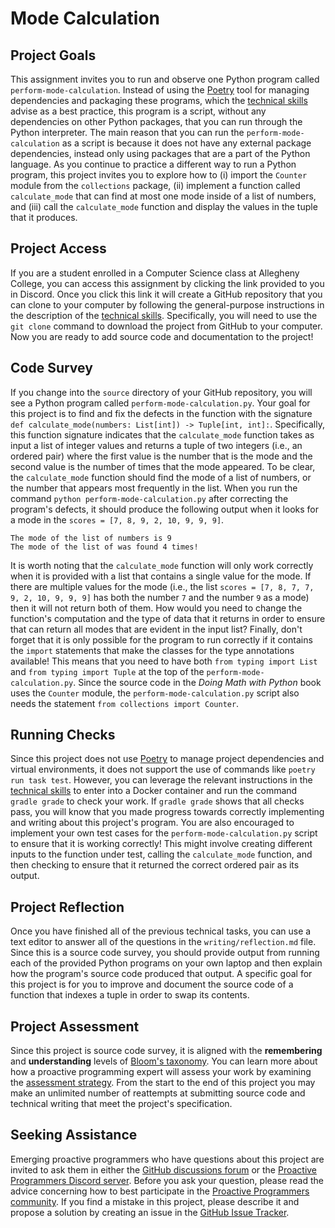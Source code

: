 # Mode Calculation

## Project Goals

This assignment invites you to run and observe one Python program called
`perform-mode-calculation`. Instead of using the
[Poetry](https://python-poetry.org/) tool for managing dependencies and
packaging these programs, which the [technical
skills](/proactive-skills/introduction-proactive-skills/) advise as a best
practice, this program is a script, without any dependencies on other Python
packages, that you can run through the Python interpreter. The main reason that
you can run the `perform-mode-calculation` as a script is because it does not
have any external package dependencies, instead only using packages that are a
part of the Python language. As you continue to practice a different way to run
a Python program, this project invites you to explore how to (i) import the
`Counter` module from the `collections` package, (ii) implement a function
called `calculate_mode` that can find at most one mode inside of a list of
numbers, and (iii) call the `calculate_mode` function and display the values in
the tuple that it produces.

## Project Access

If you are a student enrolled in a Computer Science class at Allegheny College,
you can access this assignment by clicking the link provided to you in Discord.
Once you click this link it will create a GitHub repository that you can clone
to your computer by following the general-purpose instructions in the
description of the [technical
skills](/proactive-skills/introduction-proactive-skills/). Specifically, you
will need to use the `git clone` command to download the project from GitHub to
your computer. Now you are ready to add source code and documentation to the
project!

## Code Survey

If you change into the `source` directory of your GitHub repository, you
will see a Python program called `perform-mode-calculation.py`. Your
goal for this project is to find and fix the defects in the function
with the signature `def calculate_mode(numbers: List[int]) -> Tuple[int,
int]:`. Specifically, this function signature indicates that the
`calculate_mode` function takes as input a list of integer values and
returns a tuple of two integers (i.e., an ordered pair) where the first
value is the number that is the mode and the second value is the number
of times that the mode appeared. To be clear, the `calculate_mode`
function should find the mode of a list of numbers, or the number that
appears most frequently in the list. When you run the command `python
perform-mode-calculation.py` after correcting the program's defects, it
should produce the following output when it looks for a mode in the
`scores = [7, 8, 9, 2, 10, 9, 9, 9]`.

```
The mode of the list of numbers is 9
The mode of the list of was found 4 times!
```

It is worth noting that the `calculate_mode` function will only work correctly
when it is provided with a list that contains a single value for the mode. If
there are multiple values for the mode (i.e., the list `scores = [7, 8, 7, 7, 9,
2, 10, 9, 9, 9]` has both the number `7` and the number `9` as a mode) then it
will not return both of them. How would you need to change the function's
computation and the type of data that it returns in order to ensure that can
return all modes that are evident in the input list? Finally, don't forget that
it is only possible for the program to run correctly if it contains the `import`
statements that make the classes for the type annotations available! This means
that you need to have both `from typing import List` and `from typing import
Tuple` at the top of the `perform-mode-calculation.py`. Since the source code in
the *Doing Math with Python* book uses the `Counter` module, the
`perform-mode-calculation.py` script also needs the statement `from collections
import Counter`.

## Running Checks

Since this project does not use [Poetry](https://python-poetry.org/) to manage
project dependencies and virtual environments, it does not support the use of
commands like `poetry run task test`. However, you can leverage the relevant
instructions in the [technical
skills](/proactive-skills/introduction-proactive-skills/) to enter into a Docker
container and run the command `gradle grade` to check your work. If `gradle
grade` shows that all checks pass, you will know that you made progress towards
correctly implementing and writing about this project's program. You are also
encouraged to implement your own test cases for the
`perform-mode-calculation.py` script to ensure that it is working correctly!
This might involve creating different inputs to the function under test, calling
the `calculate_mode` function, and then checking to ensure that it returned the
correct ordered pair as its output.

## Project Reflection

Once you have finished all of the previous technical tasks, you can use a text
editor to answer all of the questions in the `writing/reflection.md` file. Since
this is a source code survey, you should provide output from running each of the
provided Python programs on your own laptop and then explain how the program's
source code produced that output. A specific goal for this project is for you to
improve and document the source code of a function that indexes a tuple in order
to swap its contents.

## Project Assessment

Since this project is source code survey, it is aligned with the **remembering**
and **understanding** levels of [Bloom's
taxonomy](proactive-learning/blooms-taxonomy/). You can learn more about how a
proactive programming expert will assess your work by examining the [assessment
strategy](/proactive-learning/assessment-strategy/). From the start to the end
of this project you may make an unlimited number of reattempts at submitting
source code and technical writing that meet the project's specification.

## Seeking Assistance

Emerging proactive programmers who have questions about this project are invited
to ask them in either the [GitHub discussions
forum](https://github.com/ProactiveProgrammers/www.proactiveprogrammers.com/discussions)
or the [Proactive Programmers Discord server](https://discord.gg/kjah8MFYbR).
Before you ask your question, please read the advice concerning how to best
participate in the [Proactive Programmers
community](https://proactiveprogrammers.com/proactive-community/community-connections/).
If you find a mistake in this project, please describe it and propose a solution
by creating an issue in the [GitHub Issue
Tracker](https://github.com/ProactiveProgrammers/www.proactiveprogrammers.com/issues).
